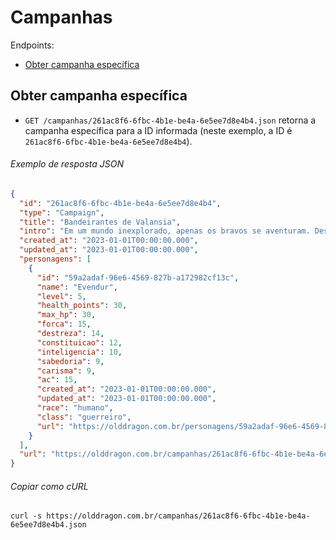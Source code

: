 Campanhas
=========

Endpoints:

- [Obter campanha específica](#obter-campanha-específica)

Obter campanha específica
------------------------

- `GET /campanhas/261ac8f6-6fbc-4b1e-be4a-6e5ee7d8e4b4.json` retorna a campanha específica para a ID informada (neste exemplo, a ID é `261ac8f6-6fbc-4b1e-be4a-6e5ee7d8e4b4`).

###### Exemplo de resposta JSON
<!-- START campaigns_show.json -->
```json
{
  "id": "261ac8f6-6fbc-4b1e-be4a-6e5ee7d8e4b4",
  "type": "Campaign",
  "title": "Bandeirantes de Valansia",
  "intro": "Em um mundo inexplorado, apenas os bravos se aventuram. Descubra os segredos de Valansia e torne-se um herói!\n",
  "created_at": "2023-01-01T00:00:00.000",
  "updated_at": "2023-01-01T00:00:00.000",
  "personagens": [
    {
      "id": "59a2adaf-96e6-4569-827b-a172982cf13c",
      "name": "Evendur",
      "level": 5,
      "health_points": 30,
      "max_hp": 30,
      "forca": 15,
      "destreza": 14,
      "constituicao": 12,
      "inteligencia": 10,
      "sabedoria": 9,
      "carisma": 9,
      "ac": 15,
      "created_at": "2023-01-01T00:00:00.000",
      "updated_at": "2023-01-01T00:00:00.000",
      "race": "humano",
      "class": "guerreiro",
      "url": "https://olddragon.com.br/personagens/59a2adaf-96e6-4569-827b-a172982cf13c.json"
    }
  ],
  "url": "https://olddragon.com.br/campanhas/261ac8f6-6fbc-4b1e-be4a-6e5ee7d8e4b4.json"
}
```
<!-- END campaigns_show.json -->

###### Copiar como cURL

``` shell
curl -s https://olddragon.com.br/campanhas/261ac8f6-6fbc-4b1e-be4a-6e5ee7d8e4b4.json
```
